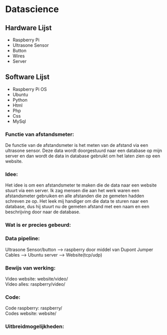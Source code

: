 # Datascience

## Hardware Lijst
-   Raspberry Pi
-   Ultrasone Sensor
-   Button
-   Wires
-   Server

## Software Lijst
-   Raspberry Pi OS
-   Ubuntu
-   Python
-   Html
-   Php
-   Css
-   MySql

### Functie van afstandsmeter: 
De functie van de afstandsmeter is het meten van de afstand via een ultrasone sensor. Deze data wordt doorgestuurd naar een database op mijn server en dan wordt de data in database gebruikt om het laten zien op een website.

### Idee: 
Het idee is om een afstandsmeter te maken die de data naar een website stuurt via een server. Ik zag mensen die aan het werk waren een afstandsmeter gebruiken en alle afstanden die ze gemeten hadden schreven ze op. Het leek mij handiger om die data te sturen naar een database, dus hij stuurt nu de gemeten afstand met een naam en een beschrijving door naar de database.

### Wat is er precies gebeurd:

### Data pipeline:
Ultrasone Sensor/button --> raspberry door middel van Dupont Jumper Cables --> Ubuntu server --> Website(tcp/udp)

### Bewijs van werking: 
Video website: website/video/<br>
Video alles: raspberry/video/

### Code: 
Code raspberry: raspberry/<br>
Codes website: website/

### Uitbreidmogelijkheden: 

